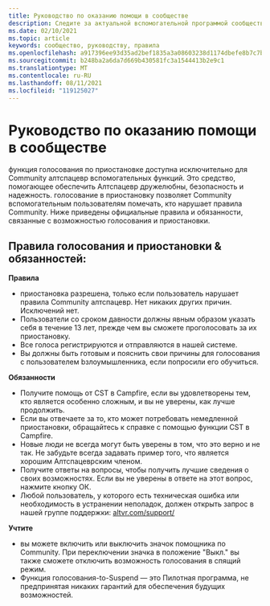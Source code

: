 ```yaml
---
title: Руководство по оказанию помощи в сообществе
description: Следите за актуальной вспомогательной программой сообщества Алтспацевр, а также правилами и обязанностями использования функции голосования и приостановки.
ms.date: 02/10/2021
ms.topic: article
keywords: сообщество, руководству, правила
ms.openlocfilehash: a917396ee93d35ad2bef1835a3a08603238d1174dbefe8b7c7b5add70fe29d51
ms.sourcegitcommit: b248ba2a6da7d669b430581fc3a1544413b2e9c1
ms.translationtype: MT
ms.contentlocale: ru-RU
ms.lasthandoff: 08/11/2021
ms.locfileid: "119125027"
---
```

# <a name="community-helper-guide"></a>Руководство по оказанию помощи в сообществе

функция голосования по приостановке доступна исключительно для Community алтспацевр вспомогательных функций. Это средство, помогающее обеспечить Алтспацевр дружелюбны, безопасность и надежность. голосование в приостановку позволяет Community вспомогательным пользователям помечать, кто нарушает правила Community. Ниже приведены официальные правила и обязанности, связанные с возможностью голосования и приостановки. 

## <a name="vote-to-suspend-rules--responsibilities"></a>Правила голосования и приостановки & обязанностей: 

**Правила** 

* приостановка разрешена, только если пользователь нарушает правила Community алтспацевр. Нет никаких других причин. Исключений нет.  
* Пользователи со сроком давности должны явным образом указать себя в течение 13 лет, прежде чем вы сможете проголосовать за их приостановку. 
* Все голоса регистрируются и отправляются в нашей системе. 
* Вы должны быть готовым и пояснить свои причины для голосования с пользователем bзлоумышленника, если попросили его обучиться. 

**Обязанности** 

* Получите помощь от CST в Campfire, если вы удовлетворены тем, кто является особенно сложным, и вы не уверены, как лучше продолжить.  
* Если вы отвечаете за то, кто может потребовать немедленной приостановки, обращайтесь к справке с помощью функции CST в Campfire. 
* Новые люди не всегда могут быть уверены в том, что это верно и не так. Не забудьте всегда задавать пример того, что является хорошим Алтспацеврским членом. 
* Получите ответы на вопросы, чтобы получить лучшие сведения о своих возможностях. Если вы не уверены в ответе на этот вопрос, нажмите кнопку ОК. 
* Любой пользователь, у которого есть техническая ошибка или необходимость в устранении неполадок, должен открыть запрос в нашей группе поддержки: [altvr.com/support/](https://help.altvr.com/hc/requests/new?ticket_form_id=114093998653)

**Учтите** 

* вы можете включить или выключить значок помощника по Community. При переключении значка в положение "Выкл." вы также сможете отключить возможность голосования в спящий режим. 
* Функция голосования-to-Suspend — это Пилотная программа, не предпринятая никаких гарантий для обеспечения будущих возможностей. 